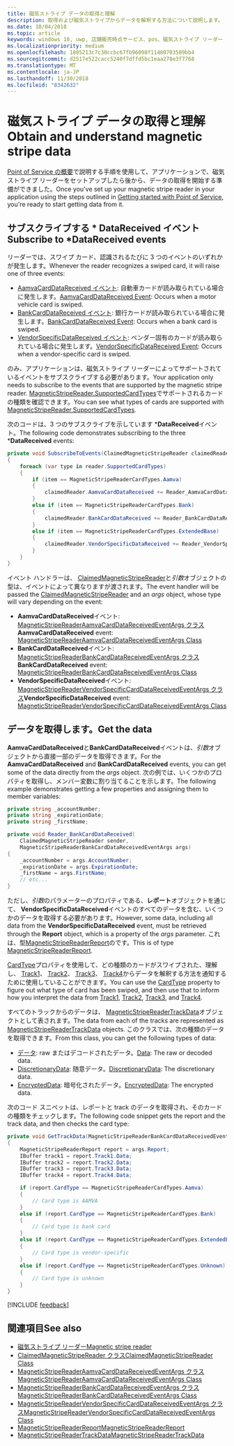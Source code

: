 ```yaml
---
title: 磁気ストライプ データの取得と理解
description: 取得および磁気ストライプからデータを解釈する方法について説明します。
ms.date: 10/04/2018
ms.topic: article
keywords: windows 10, uwp, 店舗販売時点サービス、pos、磁気ストライプ リーダー
ms.localizationpriority: medium
ms.openlocfilehash: 1805213c7c30ccbc67fb96098f11480703589bb4
ms.sourcegitcommit: d2517e522cacc5240f7dffd5bc1eaa278e3f7768
ms.translationtype: MT
ms.contentlocale: ja-JP
ms.lasthandoff: 11/30/2018
ms.locfileid: "8342632"
---
```

# <a name="obtain-and-understand-magnetic-stripe-data"></a><span data-ttu-id="95379-104">磁気ストライプ データの取得と理解</span><span class="sxs-lookup"><span data-stu-id="95379-104">Obtain and understand magnetic stripe data</span></span>

<span data-ttu-id="95379-105">[Point of Service の概要](pos-basics.md)で説明する手順を使用して、アプリケーションで、磁気ストライプ リーダーをセットアップしたら後から、データの取得を開始する準備ができました。</span><span class="sxs-lookup"><span data-stu-id="95379-105">Once you've set up your magnetic stripe reader in your application using the steps outlined in [Getting started with Point of Service](pos-basics.md), you're ready to start getting data from it.</span></span>

## <a name="subscribe-to-datareceived-events"></a><span data-ttu-id="95379-106">サブスクライブする \* DataReceived イベント</span><span class="sxs-lookup"><span data-stu-id="95379-106">Subscribe to \*DataReceived events</span></span>

<span data-ttu-id="95379-107">リーダーでは、スワイプ カード、認識されるたびに 3 つのイベントのいずれかが発生します。</span><span class="sxs-lookup"><span data-stu-id="95379-107">Whenever the reader recognizes a swiped card, it will raise one of three events:</span></span>

* <span data-ttu-id="95379-108">[AamvaCardDataReceived イベント](https://docs.microsoft.com/uwp/api/windows.devices.pointofservice.claimedmagneticstripereader.aamvacarddatareceived): 自動車カードが読み取られている場合に発生します。</span><span class="sxs-lookup"><span data-stu-id="95379-108">[AamvaCardDataReceived Event](https://docs.microsoft.com/uwp/api/windows.devices.pointofservice.claimedmagneticstripereader.aamvacarddatareceived): Occurs when a motor vehicle card is swiped.</span></span>
* <span data-ttu-id="95379-109">[BankCardDataReceived イベント](https://docs.microsoft.com/uwp/api/windows.devices.pointofservice.claimedmagneticstripereader.aamvacarddatareceived): 銀行カードが読み取られている場合に発生します。</span><span class="sxs-lookup"><span data-stu-id="95379-109">[BankCardDataReceived Event](https://docs.microsoft.com/uwp/api/windows.devices.pointofservice.claimedmagneticstripereader.aamvacarddatareceived): Occurs when a bank card is swiped.</span></span>
* <span data-ttu-id="95379-110">[VendorSpecificDataReceived イベント](https://docs.microsoft.com/uwp/api/windows.devices.pointofservice.claimedmagneticstripereader.vendorspecificdatareceived): ベンダー固有のカードが読み取られている場合に発生します。</span><span class="sxs-lookup"><span data-stu-id="95379-110">[VendorSpecificDataReceived Event](https://docs.microsoft.com/uwp/api/windows.devices.pointofservice.claimedmagneticstripereader.vendorspecificdatareceived): Occurs when a vendor-specific card is swiped.</span></span>

<span data-ttu-id="95379-111">のみ、アプリケーションは、磁気ストライプ リーダーによってサポートされているイベントをサブスクライブする必要があります。</span><span class="sxs-lookup"><span data-stu-id="95379-111">Your application only needs to subscribe to the events that are supported by the magnetic stripe reader.</span></span> <span data-ttu-id="95379-112">[MagneticStripeReader.SupportedCardTypes](https://docs.microsoft.com/uwp/api/windows.devices.pointofservice.magneticstripereader.supportedcardtypes
)でサポートされるカードの種類を確認できます。</span><span class="sxs-lookup"><span data-stu-id="95379-112">You can see what types of cards are supported with [MagneticStripeReader.SupportedCardTypes](https://docs.microsoft.com/uwp/api/windows.devices.pointofservice.magneticstripereader.supportedcardtypes
).</span></span>

<span data-ttu-id="95379-113">次のコードは、3 つのサブスクライブを示しています \***DataReceived**イベント。</span><span class="sxs-lookup"><span data-stu-id="95379-113">The following code demonstrates subscribing to the three \***DataReceived** events:</span></span>

```cs
private void SubscribeToEvents(ClaimedMagneticStripeReader claimedReader, MagneticStripeReader reader)
{
    foreach (var type in reader.SupportedCardTypes)
    {
        if (item == MagneticStripeReaderCardTypes.Aamva)
        {
            claimedReader.AamvaCardDataReceived += Reader_AamvaCardDataReceived;
        }
        else if (item == MagneticStripeReaderCardTypes.Bank)
        {
            claimedReader.BankCardDataReceived += Reader_BankCardDataReceived;
        }
        else if (item == MagneticStripeReaderCardTypes.ExtendedBase)
        {
            claimedReader.VendorSpecificDataReceived += Reader_VendorSpecificDataReceived;
        }
    }
}
```

<span data-ttu-id="95379-114">イベント ハンドラーは、 [ClaimedMagneticStripeReader](https://docs.microsoft.com/uwp/api/windows.devices.pointofservice.claimedmagneticstripereader)と*引数*オブジェクトの型は、イベントによって異なりますが渡されます。</span><span class="sxs-lookup"><span data-stu-id="95379-114">The event handler will be passed the [ClaimedMagneticStripeReader](https://docs.microsoft.com/uwp/api/windows.devices.pointofservice.claimedmagneticstripereader) and an *args* object, whose type will vary depending on the event:</span></span>

* <span data-ttu-id="95379-115">**AamvaCardDataReceived**イベント: [MagneticStripeReaderAamvaCardDataReceivedEventArgs クラス](https://docs.microsoft.com/uwp/api/windows.devices.pointofservice.magneticstripereaderaamvacarddatareceivedeventargs)</span><span class="sxs-lookup"><span data-stu-id="95379-115">**AamvaCardDataReceived** event: [MagneticStripeReaderAamvaCardDataReceivedEventArgs Class](https://docs.microsoft.com/uwp/api/windows.devices.pointofservice.magneticstripereaderaamvacarddatareceivedeventargs)</span></span>
* <span data-ttu-id="95379-116">**BankCardDataReceived**イベント: [MagneticStripeReaderBankCardDataReceivedEventArgs クラス](https://docs.microsoft.com/uwp/api/windows.devices.pointofservice.magneticstripereaderbankcarddatareceivedeventargs)</span><span class="sxs-lookup"><span data-stu-id="95379-116">**BankCardDataReceived** event: [MagneticStripeReaderBankCardDataReceivedEventArgs Class](https://docs.microsoft.com/uwp/api/windows.devices.pointofservice.magneticstripereaderbankcarddatareceivedeventargs)</span></span>
* <span data-ttu-id="95379-117">**VendorSpecificDataReceived**イベント: [MagneticStripeReaderVendorSpecificCardDataReceivedEventArgs クラス](https://docs.microsoft.com/uwp/api/windows.devices.pointofservice.magneticstripereadervendorspecificcarddatareceivedeventargs)</span><span class="sxs-lookup"><span data-stu-id="95379-117">**VendorSpecificDataReceived** event: [MagneticStripeReaderVendorSpecificCardDataReceivedEventArgs Class](https://docs.microsoft.com/uwp/api/windows.devices.pointofservice.magneticstripereadervendorspecificcarddatareceivedeventargs)</span></span>

## <a name="get-the-data"></a><span data-ttu-id="95379-118">データを取得します。</span><span class="sxs-lookup"><span data-stu-id="95379-118">Get the data</span></span>

<span data-ttu-id="95379-119">**AamvaCardDataReceived**と**BankCardDataReceived**イベントは、*引数*オブジェクトから直接一部のデータを取得できます。</span><span class="sxs-lookup"><span data-stu-id="95379-119">For the **AamvaCardDataReceived** and **BankCardDataReceived** events, you can get some of the data directly from the *args* object.</span></span> <span data-ttu-id="95379-120">次の例では、いくつかのプロパティを取得し、メンバー変数に割り当てることを示します。</span><span class="sxs-lookup"><span data-stu-id="95379-120">The following example demonstrates getting a few properties and assigning them to member variables:</span></span>

```cs
private string _accountNumber;
private string _expirationDate;
private string _firstName;

private void Reader_BankCardDataReceived(
    ClaimedMagneticStripeReader sender, 
    MagneticStripeReaderBankCardDataReceivedEventArgs args)
{
    _accountNumber = args.AccountNumber;
    _expirationDate = args.ExpirationDate;
    _firstName = args.FirstName;
    // etc...
}
```

<span data-ttu-id="95379-121">ただし、*引数*のパラメーターのプロパティである、**レポート**オブジェクトを通じて、 **VendorSpecificDataReceived**イベントのすべてのデータを含む、いくつかのデータを取得する必要があります。</span><span class="sxs-lookup"><span data-stu-id="95379-121">However, some data, including all data from the **VendorSpecificDataReceived** event, must be retrieved through the **Report** object, which is a property of the *args* parameter.</span></span> <span data-ttu-id="95379-122">これは、型[MagneticStripeReaderReport](https://docs.microsoft.com/uwp/api/windows.devices.pointofservice.magneticstripereaderreport)のです。</span><span class="sxs-lookup"><span data-stu-id="95379-122">This is of type [MagneticStripeReaderReport](https://docs.microsoft.com/uwp/api/windows.devices.pointofservice.magneticstripereaderreport).</span></span>

<span data-ttu-id="95379-123">[CardType](https://docs.microsoft.com/uwp/api/windows.devices.pointofservice.magneticstripereaderreport.cardtype)プロパティを使用して、どの種類のカードがスワイプされた、理解し、 [Track1](https://docs.microsoft.com/uwp/api/windows.devices.pointofservice.magneticstripereaderreport.track1)、 [Track2](https://docs.microsoft.com/uwp/api/windows.devices.pointofservice.magneticstripereaderreport.track2)、 [Track3](https://docs.microsoft.com/uwp/api/windows.devices.pointofservice.magneticstripereaderreport.track3)、 [Track4](https://docs.microsoft.com/uwp/api/windows.devices.pointofservice.magneticstripereaderreport.track4)からデータを解釈する方法を通知するために使用していることができます。</span><span class="sxs-lookup"><span data-stu-id="95379-123">You can use the [CardType](https://docs.microsoft.com/uwp/api/windows.devices.pointofservice.magneticstripereaderreport.cardtype) property to figure out what type of card has been swiped, and then use that to inform how you interpret the data from [Track1](https://docs.microsoft.com/uwp/api/windows.devices.pointofservice.magneticstripereaderreport.track1), [Track2](https://docs.microsoft.com/uwp/api/windows.devices.pointofservice.magneticstripereaderreport.track2), [Track3](https://docs.microsoft.com/uwp/api/windows.devices.pointofservice.magneticstripereaderreport.track3), and [Track4](https://docs.microsoft.com/uwp/api/windows.devices.pointofservice.magneticstripereaderreport.track4).</span></span>

<span data-ttu-id="95379-124">すべてのトラックからのデータは、 [MagneticStripeReaderTrackData](https://docs.microsoft.com/uwp/api/windows.devices.pointofservice.magneticstripereadertrackdata)オブジェクトとして表されます。</span><span class="sxs-lookup"><span data-stu-id="95379-124">The data from each of the tracks are represented as [MagneticStripeReaderTrackData](https://docs.microsoft.com/uwp/api/windows.devices.pointofservice.magneticstripereadertrackdata) objects.</span></span> <span data-ttu-id="95379-125">このクラスでは、次の種類のデータを取得できます。</span><span class="sxs-lookup"><span data-stu-id="95379-125">From this class, you can get the following types of data:</span></span>

* <span data-ttu-id="95379-126">[データ](https://docs.microsoft.com/uwp/api/windows.devices.pointofservice.magneticstripereadertrackdata.data): raw またはデコードされたデータ。</span><span class="sxs-lookup"><span data-stu-id="95379-126">[Data](https://docs.microsoft.com/uwp/api/windows.devices.pointofservice.magneticstripereadertrackdata.data): The raw or decoded data.</span></span>
* <span data-ttu-id="95379-127">[DiscretionaryData](https://docs.microsoft.com/uwp/api/windows.devices.pointofservice.magneticstripereadertrackdata.discretionarydata): 随意データ。</span><span class="sxs-lookup"><span data-stu-id="95379-127">[DiscretionaryData](https://docs.microsoft.com/uwp/api/windows.devices.pointofservice.magneticstripereadertrackdata.discretionarydata): The discretionary data.</span></span> 
* <span data-ttu-id="95379-128">[EncryptedData](https://docs.microsoft.com/uwp/api/windows.devices.pointofservice.magneticstripereadertrackdata.encrypteddata): 暗号化されたデータ。</span><span class="sxs-lookup"><span data-stu-id="95379-128">[EncryptedData](https://docs.microsoft.com/uwp/api/windows.devices.pointofservice.magneticstripereadertrackdata.encrypteddata): The encrypted data.</span></span>

<span data-ttu-id="95379-129">次のコード スニペットは、レポートと track のデータを取得され、そのカードの種類をチェックします。</span><span class="sxs-lookup"><span data-stu-id="95379-129">The following code snippet gets the report and the track data, and then checks the card type:</span></span>

```cs
private void GetTrackData(MagneticStripeReaderBankCardDataReceivedEventArgs args)
{
    MagneticStripeReaderReport report = args.Report;
    IBuffer track1 = report.Track1.Data;
    IBuffer track2 = report.Track2.Data;
    IBuffer track3 = report.Track3.Data;
    IBuffer track4 = report.Track4.Data;

    if (report.CardType == MagneticStripeReaderCardTypes.Aamva)
    {
        // Card type is AAMVA
    }
    else if (report.CardType == MagneticStripeReaderCardTypes.Bank)
    {
        // Card type is bank card
    }
    else if (report.CardType == MagneticStripeReaderCardTypes.ExtendedBase)
    {
        // Card type is vendor-specific
    }
    else if (report.CardType == MagneticStripeReaderCardTypes.Unknown)
    {
        // Card type is unknown
    }
}
```

[!INCLUDE [feedback](./includes/pos-feedback.md)]

## <a name="see-also"></a><span data-ttu-id="95379-130">関連項目</span><span class="sxs-lookup"><span data-stu-id="95379-130">See also</span></span>

* [<span data-ttu-id="95379-131">磁気ストライプ リーダー</span><span class="sxs-lookup"><span data-stu-id="95379-131">Magnetic stripe reader</span></span>](pos-magnetic-stripe-reader.md)
* [<span data-ttu-id="95379-132">ClaimedMagneticStripeReader クラス</span><span class="sxs-lookup"><span data-stu-id="95379-132">ClaimedMagneticStripeReader Class</span></span>](https://docs.microsoft.com/uwp/api/windows.devices.pointofservice.claimedmagneticstripereader)
* [<span data-ttu-id="95379-133">MagneticStripeReaderAamvaCardDataReceivedEventArgs クラス</span><span class="sxs-lookup"><span data-stu-id="95379-133">MagneticStripeReaderAamvaCardDataReceivedEventArgs Class</span></span>](https://docs.microsoft.com/uwp/api/windows.devices.pointofservice.magneticstripereaderaamvacarddatareceivedeventargs)
* [<span data-ttu-id="95379-134">MagneticStripeReaderBankCardDataReceivedEventArgs クラス</span><span class="sxs-lookup"><span data-stu-id="95379-134">MagneticStripeReaderBankCardDataReceivedEventArgs Class</span></span>](https://docs.microsoft.com/uwp/api/windows.devices.pointofservice.magneticstripereaderbankcarddatareceivedeventargs)
* [<span data-ttu-id="95379-135">MagneticStripeReaderVendorSpecificCardDataReceivedEventArgs クラス</span><span class="sxs-lookup"><span data-stu-id="95379-135">MagneticStripeReaderVendorSpecificCardDataReceivedEventArgs Class</span></span>](https://docs.microsoft.com/uwp/api/windows.devices.pointofservice.magneticstripereadervendorspecificcarddatareceivedeventargs)
* [<span data-ttu-id="95379-136">MagneticStripeReaderReport</span><span class="sxs-lookup"><span data-stu-id="95379-136">MagneticStripeReaderReport</span></span>](https://docs.microsoft.com/uwp/api/windows.devices.pointofservice.magneticstripereaderreport)
* [<span data-ttu-id="95379-137">MagneticStripeReaderTrackData</span><span class="sxs-lookup"><span data-stu-id="95379-137">MagneticStripeReaderTrackData</span></span>](https://docs.microsoft.com/uwp/api/windows.devices.pointofservice.magneticstripereadertrackdata)